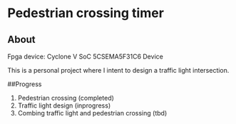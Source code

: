 # Pedestrian crossing timer

## About
Fpga device: Cyclone V SoC 5CSEMA5F31C6 Device

This is a personal project where I intent to design a traffic light intersection. 

##Progress
1. Pedestrian crossing (completed)
2. Traffic light design (inprogress)
3. Combing traffic light and pedestrian crossing (tbd)

